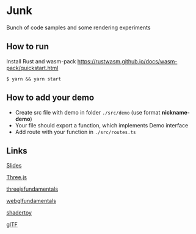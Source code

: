 # Junk

Bunch of code samples and some rendering experiments

## How to run

Install Rust and wasm-pack
https://rustwasm.github.io/docs/wasm-pack/quickstart.html

    $ yarn && yarn start

## How to add your demo

- Create src file with demo in folder `./src/demo` (use format **nickname-demo**)
- Your file should export a function, which implements Demo interface
- Add route with your function in `./src/routes.ts`

## Links

[Slides](https://docs.google.com/presentation/d/1ZKascHVy7O_RwH-c1I8cAjF5H17dZN1eaPHnK2PS-RM/edit?usp=sharing)

[Three.js](https://threejs.org/)

[threejsfundamentals](https://threejsfundamentals.org/)

[webglfundamentals](https://webglfundamentals.org/)

[shadertoy](https://www.shadertoy.com/)

[glTF](https://github.com/KhronosGroup/glTF)
